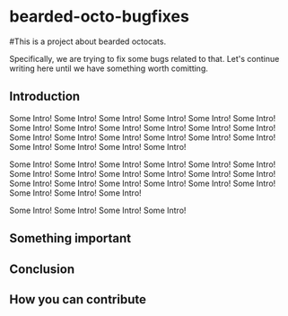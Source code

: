 # bearded-octo-bugfixes

#This is a project about bearded octocats.

Specifically, we are trying to fix some bugs related to that.
Let's continue writing here until we have something worth comitting.

## Introduction
Some Intro! Some Intro! Some Intro! Some Intro! Some Intro! Some Intro! Some Intro! Some Intro!
Some Intro! Some Intro! Some Intro! Some Intro! Some Intro! Some Intro! Some Intro! Some Intro!
Some Intro! Some Intro! Some Intro! Some Intro! Some Intro! Some Intro!

Some Intro! Some Intro! Some Intro! Some Intro! Some Intro! Some Intro! Some Intro! Some Intro!
Some Intro! Some Intro! Some Intro! Some Intro! Some Intro! Some Intro! Some Intro! Some Intro!
Some Intro! Some Intro! Some Intro! Some Intro! Some Intro!

Some Intro! Some Intro! Some Intro! Some Intro!

## Something important

## Conclusion

## How you can contribute